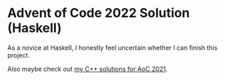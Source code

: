 # Advent of Code 2022 Solution (Haskell)

As a novice at Haskell, I honestly feel uncertain whether I can finish this project.

Also maybe check out [my C++ solutions for AoC 2021](https://github.com/EricWay1024/Advent-of-Code-2021-Solution).
